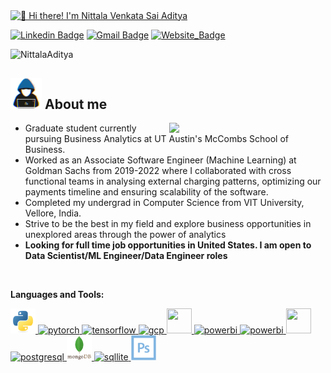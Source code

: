 [<img align="center" src="https://github.com/NittalaAditya/NittalaAditya/blob/main/adi-intro.gif"  title="👋 Hi there! I'm Nittala Venkata Sai Aditya"/>](https://nittalaaditya.github.io/)

[![Linkedin Badge](https://img.shields.io/badge/-nittalaaditya-blue?style=flat-square&logo=Linkedin&logoColor=white&link=https://https://www.linkedin.com/in/nittala-venkata-sai-aditya/)](https://www.linkedin.com/in/nittala-venkata-sai-aditya/)
[![Gmail Badge](https://img.shields.io/badge/-nittala.aditya@utexas.edu-c14438?style=flat-square&logo=Gmail&logoColor=white&link=mailto:nittala.aditya@utexas.edu)](mailto:nittala.aditya@utexas.edu)
[![Website_Badge](https://img.shields.io/badge/nittalaaditya-black?style=flat-squaree&logo=About.me&logoColor=white)](https://nittalaaditya.github.io/)
<p align="left"> <img src="https://komarev.com/ghpvc/?username=NittalaAditya" alt="NittalaAditya" /> </p>

## <picture><img src = "https://github.com/0xAbdulKhalid/0xAbdulKhalid/raw/main/assets/mdImages/about_me.gif" width = 50px></picture> **About me**
 <picture> <img align="right" src="https://github.com/abhisheknaiidu/abhisheknaiidu/blob/master/code.gif?raw=true" width = 250px></picture>

- Graduate student currently pursuing Business Analytics at UT Austin's McCombs School of Business.
- Worked as an Associate Software Engineer (Machine Learning) at Goldman Sachs from 2019-2022 where I collaborated with cross functional teams in analysing external charging patterns, optimizing our payments timeline and ensuring scalability of the software.
- Completed my undergrad in Computer Science from VIT University, Vellore, India.
- Strive to be the best in my field and explore business opportunities in unexplored areas through the power of analytics
- <b> Looking for full time job opportunities in  United States. I am open to Data Scientist/ML Engineer/Data Engineer roles </b>

<br>

**Languages and Tools:**  


<p align="left"> <a href="https://www.python.org" target="_blank"> <img src="https://raw.githubusercontent.com/devicons/devicon/master/icons/python/python-original.svg" alt="python" width="40" height="40"/> </a> <a href="https://pytorch.org/" target="_blank"> <img src="https://www.vectorlogo.zone/logos/pytorch/pytorch-icon.svg" alt="pytorch" width="40" height="40"/> </a> <a href="https://www.tensorflow.org" target="_blank"> <img src="https://www.vectorlogo.zone/logos/tensorflow/tensorflow-icon.svg" alt="tensorflow" width="40" height="40"/> </a> <a href="https://cloud.google.com" target="_blank"> <img src="https://www.vectorlogo.zone/logos/google_cloud/google_cloud-icon.svg" alt="gcp" width="40" height="40"/> </a> </a><a href = "https://aws.amazon.com/"><img src ="https://www.vectorlogo.zone/logos/amazon_aws/amazon_aws-icon.svg"  alt="" width="40" height="40"/> </a><a href="https://powerbi.microsoft.com/en-us/"><img src ="https://www.vectorlogo.zone/logos/microsoft_powerbi/microsoft_powerbi-icon.svg" alt="powerbi" width="40" height="40"/> </a> <a href="https://www.tableau.com/"><img src="https://github.com/get-icon/geticon/blob/master/icons/tableau-icon.svg"alt="powerbi" width="40" height="40"/> </a> <a href = "https://www.alteryx.com/"><img src ="https://github.com/detain/svg-logos/blob/master/svg/alteryx-logo.svg"  alt="" width="40" height="40"/> </a> <a href = "https://www.postgresql.org/"><img src ="https://www.vectorlogo.zone/logos/postgresql/postgresql-icon.svg"  alt="postgresql" width="40" height="40"/> </a> <a href="https://www.mongodb.com/" target="_blank"> <img src="https://raw.githubusercontent.com/devicons/devicon/master/icons/mongodb/mongodb-original-wordmark.svg" alt="mongodb" width="40" height="40"/> </a> <a href="https://www.microsoft.com/en-us/sql-server" target="_blank"><img src = "https://www.vectorlogo.zone/logos/sqlite/sqlite-icon.svg" alt="sqllite" width="40" height="40"/> </a> <a href="https://www.photoshop.com/en" target="_blank"> <img src="https://raw.githubusercontent.com/devicons/devicon/master/icons/photoshop/photoshop-line.svg" alt="photoshop" width="40" height="40"/> </a></p>





